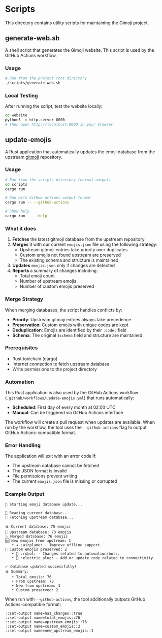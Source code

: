 # Scripts

This directory contains utility scripts for maintaining the Gimoji project.

## generate-web.sh

A shell script that generates the Gimoji website. This script is used by the GitHub Actions
workflow.

### Usage

```bash
# Run from the project root directory
./scripts/generate-web.sh
```

### Local Testing

After running the script, test the website locally:

```bash
cd website
python3 -m http.server 8000
# Then open http://localhost:8000 in your browser
```

## update-emojis

A Rust application that automatically updates the emoji database from the upstream
[gitmoji](https://github.com/carloscuesta/gitmoji) repository.

### Usage

```bash
# Run from the scripts directory (normal output)
cd scripts
cargo run

# Run with GitHub Actions output format
cargo run -- --github-actions

# Show help
cargo run -- --help
```

### What it does

1. **Fetches** the latest gitmoji database from the upstream repository
2. **Merges** it with our current `emojis.json` file using the following strategy:
   - Upstream gitmoji entries take priority over duplicates
   - Custom emojis not found upstream are preserved
   - The existing schema and structure is maintained
3. **Updates** `emojis.json` only if changes are detected
4. **Reports** a summary of changes including:
   - Total emoji count
   - Number of upstream emojis
   - Number of custom emojis preserved

### Merge Strategy

When merging databases, the script handles conflicts by:

- **Priority**: Upstream gitmoji entries always take precedence
- **Preservation**: Custom emojis with unique codes are kept
- **Deduplication**: Emojis are identified by their `:code:` field
- **Schema**: The original `$schema` field and structure are maintained

### Prerequisites

- Rust toolchain (cargo)
- Internet connection to fetch upstream database
- Write permissions to the project directory

### Automation

This Rust application is also used by the GitHub Actions workflow
(`.github/workflows/update-emojis.yml`) that runs automatically:

- **Scheduled**: First day of every month at 02:00 UTC
- **Manual**: Can be triggered via GitHub Actions interface

The workflow will create a pull request when updates are available. When run by the workflow, the
tool uses the `--github-actions` flag to output GitHub Actions-compatible format.

### Error Handling

The application will exit with an error code if:

- The upstream database cannot be fetched
- The JSON format is invalid
- File permissions prevent writing
- The current `emojis.json` file is missing or corrupted

### Example Output

```
🚀 Starting emoji database update...

📖 Reading current database...
📡 Fetching upstream database...

📊 Current database: 75 emojis
📡 Upstream database: 73 emojis
✨ Merged database: 76 emojis
🆕 New emojis from upstream: 1
   • ✈️ :airplane: - Improve offline support.
🎨 Custom emojis preserved: 2
   • 🤖 :robot: - Changes related to automation/bots.
   • 🔌 :electric_plug: - Add or update code related to connectivity.

✅ Database updated successfully!
📊 Summary:
   • Total emojis: 76
   • From upstream: 73
   • New from upstream: 1
   • Custom preserved: 2
```

When run with `--github-actions`, the tool additionally outputs GitHub Actions-compatible format:
```
::set-output name=has_changes::true
::set-output name=total_emojis::76
::set-output name=upstream_emojis::73
::set-output name=custom_emojis::2
::set-output name=new_upstream_emojis::1
```
